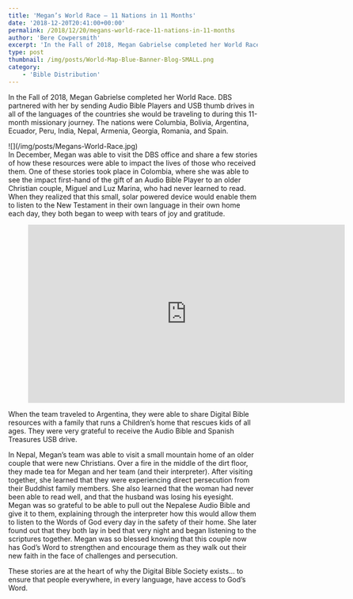 ```yaml
---
title: 'Megan’s World Race – 11 Nations in 11 Months'
date: '2018-12-20T20:41:00+00:00'
permalink: /2018/12/20/megans-world-race-11-nations-in-11-months
author: 'Bere Cowpersmith'
excerpt: 'In the Fall of 2018, Megan Gabrielse completed her World Race. DBS partnered with her by sending Audio Bible Players and USB thumb drives in all of the languages of the countries she would be traveling to during this 11-month missionary journey. The nations were Columbia, Bolivia, Argentina, Ecuador, Peru, India, Nepal, Armenia, Georgia, Romania, and Spain. In Colombia, Megan was able to see the impact first-hand of the gift of an Audio Bible Player...'
type: post
thumbnail: /img/posts/World-Map-Blue-Banner-Blog-SMALL.png
category:
    - 'Bible Distribution'
---
```

In the Fall of 2018, Megan Gabrielse completed her World Race. DBS partnered with her by sending Audio Bible Players and USB thumb drives in all of the languages of the countries she would be traveling to during this 11-month missionary journey. The nations were Columbia, Bolivia, Argentina, Ecuador, Peru, India, Nepal, Armenia, Georgia, Romania, and Spain.

<div class="wp-block-image is-style-default">![](/img/posts/Megans-World-Race.jpg)</div>In December, Megan was able to visit the DBS office and share a few stories of how these resources were able to impact the lives of those who received them. One of these stories took place in Colombia, where she was able to see the impact first-hand of the gift of an Audio Bible Player to an older Christian couple, Miguel and Luz Marina, who had never learned to read. When they realized that this small, solar powered device would enable them to listen to the New Testament in their own language in their own home each day, they both began to weep with tears of joy and gratitude.

<figure class="wp-block-embed is-type-video is-provider-youtube wp-block-embed-youtube wp-embed-aspect-16-9 wp-has-aspect-ratio"><div class="wp-block-embed__wrapper"><iframe allow="accelerometer; autoplay; clipboard-write; encrypted-media; gyroscope; picture-in-picture" allowfullscreen="" frameborder="0" height="360" loading="lazy" src="https://www.youtube.com/embed/n_wCblJJj_U?feature=oembed" title="World Race with Megan Gabrielse (Colombia)  Made possible by Bible League Canada" width="640"></iframe></div></figure>When the team traveled to Argentina, they were able to share Digital Bible resources with a family that runs a Children’s home that rescues kids of all ages. They were very grateful to receive the Audio Bible and Spanish Treasures USB drive.

In Nepal, Megan’s team was able to visit a small mountain home of an older couple that were new Christians. Over a fire in the middle of the dirt floor, they made tea for Megan and her team (and their interpreter). After visiting together, she learned that they were experiencing direct persecution from their Buddhist family members. She also learned that the woman had never been able to read well, and that the husband was losing his eyesight. Megan was so grateful to be able to pull out the Nepalese Audio Bible and give it to them, explaining through the interpreter how this would allow them to listen to the Words of God every day in the safety of their home. She later found out that they both lay in bed that very night and began listening to the scriptures together. Megan was so blessed knowing that this couple now has God’s Word to strengthen and encourage them as they walk out their new faith in the face of challenges and persecution.

These stories are at the heart of why the Digital Bible Society exists… to ensure that people everywhere, in every language, have access to God’s Word.